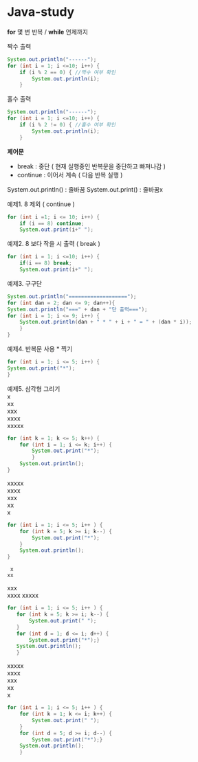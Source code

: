 # Java-study

**for** 몇 번 반복 / **while** 언제까지

짝수 출력

```java
System.out.println("------");
for (int i = 1; i <=10; i++) {
	if (i % 2 == 0) { //짝수 여부 확인
		System.out.println(i);
	}
```

홀수 출력
```java
System.out.println("------");
for (int i = 1; i <=10; i++) {
	if (i % 2 != 0) { //홀수 여부 확인
		System.out.println(i);
	}
```

**제어문** 
- break : 중단 ( 현재 실행중인 반복문을 중단하고 빠져나감 )
- continue : 이어서 계속 ( 다음 반복 실행 )

System.out.println() : 줄바꿈
System.out.print() : 줄바꿈x

예제1. 8 제외 ( continue ) 
```java
for (int i =1; i <= 10; i++) {
	if (i == 8) continue;
	System.out.print(i+" ");
```

예제2. 8 보다 작을 시 출력 ( break ) 
```java
for (int i = 1; i <=10; i++) {
	if(i == 8) break;
	System.out.print(i+" ");
```

예제3. 구구단 
```java
System.out.println("===================");
for (int dan = 2; dan <= 9; dan++){
System.out.println("===" + dan + "단 출력===");
for (int i = 1; i <= 9; i++) {
	System.out.println(dan + " * " + i + " = " + (dan * i));
	}
}

```

예제4. 반복문 사용 * 찍기
```java
for (int i = 1; i <= 5; i++) {
System.out.print("*");
}
```

예제5. 삼각형 그리기  
x  
xx  
xxx  
xxxx  
xxxxx  
  
```java
for (int k = 1; k <= 5; k++) {
	for (int i = 1; i <= k; i++) {
		System.out.print("*");
		}
	System.out.println();
}
```

xxxxx  
xxxx  
xxx  
xx  
x  

```java
for (int i = 1; i <= 5; i++ ) {
	for (int k = 5; k >= i; k--) {
		System.out.print("*");
	}
	System.out.println();
}
```


     x  
    xx  
   xxx  
  xxxx 
 xxxxx  
 
 ```java
 for (int i = 1; i <= 5; i++ ) {
	for (int k = 5; k >= i; k--) {
		System.out.print(" ");
	}
	for (int d = 1; d <= i; d++) {
		System.out.print("*");}
	System.out.println();
	}
```

xxxxx  
 xxxx  
  xxx  
   xx  
    x  

```java
for (int i = 1; i <= 5; i++ ) {
	for (int k = 1; k <= i; k++) {
		System.out.print(" ");
	}
	for (int d = 5; d >= i; d--) {
		System.out.print("*");}
	System.out.println();
	}
```
